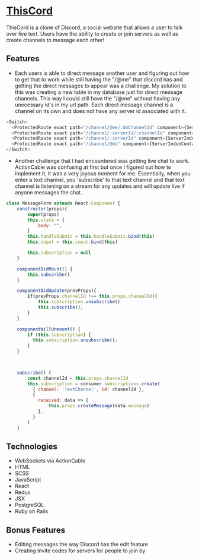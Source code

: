 # [ThisCord](https://thiscord-fs.herokuapp.com/#/)

ThisCord is a clone of Discord, a social website that allows a user to talk over live text. Users have the ability to create or join servers as well as create channels to message each other!

## Features

* Each users is able to direct message another user and figuring out how to get that to work while still having the "/@me" that discord has and getting the direct messages to appear was a challenge. My solution to this was creating a new table in my database just for direct message channels. This way I could still have the "/@me" without having any unecessary id's in my url path. Each direct message channel is a channel on its own and does not have any server id associated with it.

```js
<Switch>
  <ProtectedRoute exact path="/channel/@me/:dmChannelId" component={ServerIndexContainer}/>
  <ProtectedRoute exact path="/channel/:serverId/:channelId" component={ServerIndexContainer}/>
  <ProtectedRoute exact path="/channel/:serverId" component={ServerIndexContainer}/>
  <ProtectedRoute exact path="/channel/@me" component={ServerIndexContainer}/>
</Switch>

```

* Another challenge that I had encountered was getting live chat to work. ActionCable was confusing at first but once I figured out how to implement it, it was a very joyous moment for me. Essentially, when you enter a text channel, you 'subscribe' to that text channel and that text channel is listening on a stream for any updates and will update live if anyone messages the chat.


```js
class MessageForm extends React.Component {
    constructor(props){
        super(props)
        this.state = {
            body: "",
        }
        this.handleSubmit = this.handleSubmit.bind(this)
        this.input = this.input.bind(this)

        this.subscription = null
    }

    componentDidMount() {
        this.subscribe()
    }

    componentDidUpdate(prevProps){
        if(prevProps.channelId !== this.props.channelId){
            this.subscription.unsubscribe()
            this.subscribe();
        }
    }

    componentWillUnmount() {
        if (this.subscription) {
          this.subscription.unsubscribe();
        }
    }

 

    subscribe() {
        const channelId = this.props.channelId
        this.subscription = consumer.subscriptions.create(
          { channel: 'TextChannel', id: channelId },
          {
            received: data => {
                this.props.createMessage(data.message)
            },
          }
        )
    }


```


## Technologies
* WebSockets via ActionCable
* HTML
* SCSS
* JavaScript
* React
* Redux
* JSX
* PostgreSQL
* Ruby on Rails

## Bonus Features
* Editing messages the way Discord has the edit feature
* Creating Invite codes for servers for people to join by
